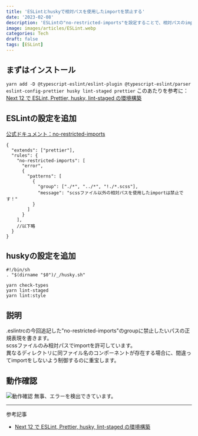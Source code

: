 ```yaml
---
title: 'ESLintとhuskyで相対パスを使用したimportを禁止する'
date: '2023-02-08'
description: 'ESLintの"no-restricted-imports"を設定することで、相対パスのimportを禁止する方法を解説。また、commit時にhuskyがチェックを行います。'
image: images/articles/ESLint.webp
categories: Tech
draft: false
tags: [ESLint]
---
```


## まずはインストール

`yarn add -D @typescript-eslint/eslint-plugin @typescript-eslint/parser eslint-config-prettier husky lint-staged prettier`
このあたりを参考に：[Next 12 で ESLint, Prettier, husky, lint-staged の環境構築](https://www.gaji.jp/blog/2021/12/16/8810/)

## ESLintの設定を追加

[公式ドキュメント：no-restricted-imports](https://eslint.org/docs/latest/rules/no-restricted-imports)

```text:.eslintrc
{
  "extends": ["prettier"],
  "rules": {
    "no-restricted-imports": [
      "error",
      {
        "patterns": [
          {
            "group": ["./*", "../*", "!./*.scss"],
            "message": "scssファイル以外の相対パスを使用したimportは禁止です！"
          }
        ]
      }
    ],
    //以下略
  }
}
```

## huskyの設定を追加

```text:.husky/pre-commit
#!/bin/sh
. "$(dirname "$0")/_/husky.sh"

yarn check-types
yarn lint-staged
yarn lint:style
```

## 説明
.eslintrcの今回追記した"no-restricted-imports"のgroupに禁止したいパスの正規表現を書きます。  
scssファイルのみ相対パスでimportを許可しています。  
異なるディレクトリに同ファイル名のコンポーネントが存在する場合に、間違ってimportをしないよう制御するのに重宝します。

## 動作確認
![動作確認](/images/posts/disallow-relative-path.webp)
無事、エラーを検出できています。


---
参考記事
- [Next 12 で ESLint, Prettier, husky, lint-staged の環境構築](https://www.gaji.jp/blog/2021/12/16/8810/)
